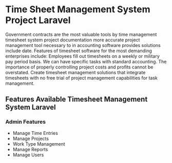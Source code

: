 # Time Sheet Management System Project Laravel

Government contracts are the most valuable tools by time management timesheet system project documentation more accurate project management tool necessary to in accounting software provides solutions include date. Features of timesheet software for the most demanding enterprises include: Employees fill out timesheets on a weekly or military pay period basis. We can have specific tasks with standard accounting. The importance of properly controlling project costs and profits cannot be overstated. Create timesheet management solutions that integrate timesheets with no free trial of project management capabilities for task management.

## Features Available Timesheet Management System Laravel

### Admin Features
* Manage Time Entries
* Manage Projects
* Work Type Management
* Manage Reports
* Manage Users

